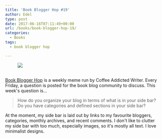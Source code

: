 ```yaml
---
title: 'Book Blogger Hop #19'
author: Edel
type: post
date: 2017-06-16T07:11:49+00:00
url: /books/book-blogger-hop-19/
categories:
  - Books
tags:
  - book blogger hop

---
```

<figure><a rel="_nofollow" href="http://www.coffeeaddictedwriter.com/p/blog-page.html"><img src="https://i1.wp.com/3.bp.blogspot.com/-2bKizvp-A9w/WEjGAM4OjJI/AAAAAAAAV50/nU3xHQNtvSQQ8dRsB8OueG061E99KPrYACLcB/s1600/Book%2BBlogger%2BHop%2B%2528Final%2529.png?w=663&#038;ssl=1" data-recalc-dims="1" /></a></figure> 

<a rel="_nofollow" href="http://www.coffeeaddictedwriter.com/p/blog-page.html"></a>

<a rel="_nofollow" href="http://www.coffeeaddictedwriter.com/p/blog-page.html"><br /> </a><a rel="_nofollow" href="http://www.coffeeaddictedwriter.com/p/blog-page.html">Book Blogger Hop</a> is a weekly meme run by Coffee Addicted Writer. Every Friday, a question is posted for the book blog community to discuss. This week's question is...

> How do you organize your blog in terms of what is in your side bar? Do you have categories and defined sections in your side bar?

At the moment, my side bar is laid out by links to my favourite bloggers, categories, monthly archives, and recent comments. I don't like to clutter my side bar with too much, especially images, so it's mostly all text. I love minimalist designs.
